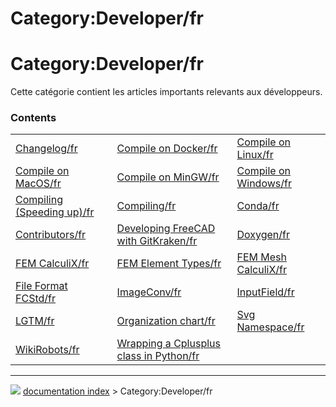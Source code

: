 # Category:Developer/fr
# Category:Developer/fr

Cette catégorie contient les articles importants relevants aux développeurs.

### Contents

|     |     |     |
| --- | --- | --- |
| [Changelog/fr](Changelog/fr.md) | [Compile on Docker/fr](Compile_on_Docker/fr.md) | [Compile on Linux/fr](Compile_on_Linux/fr.md) |
| [Compile on MacOS/fr](Compile_on_MacOS/fr.md) | [Compile on MinGW/fr](Compile_on_MinGW/fr.md) | [Compile on Windows/fr](Compile_on_Windows/fr.md) |
| [Compiling (Speeding up)/fr](Compiling_(Speeding_up)/fr.md) | [Compiling/fr](Compiling/fr.md) | [Conda/fr](Conda/fr.md) |
| [Contributors/fr](Contributors/fr.md) | [Developing FreeCAD with GitKraken/fr](Developing_FreeCAD_with_GitKraken/fr.md) | [Doxygen/fr](Doxygen/fr.md) |
| [FEM CalculiX/fr](FEM_CalculiX/fr.md) | [FEM Element Types/fr](FEM_Element_Types/fr.md) | [FEM Mesh CalculiX/fr](FEM_Mesh_CalculiX/fr.md) |
| [File Format FCStd/fr](File_Format_FCStd/fr.md) | [ImageConv/fr](ImageConv/fr.md) | [InputField/fr](InputField/fr.md) |
| [LGTM/fr](LGTM/fr.md) | [Organization chart/fr](Organization_chart/fr.md) | [Svg Namespace/fr](Svg_Namespace/fr.md) |
| [WikiRobots/fr](WikiRobots/fr.md) | [Wrapping a Cplusplus class in Python/fr](Wrapping_a_Cplusplus_class_in_Python/fr.md) |



---
![](images/Button_right.svg) [documentation index](../README.md) > Category:Developer/fr
